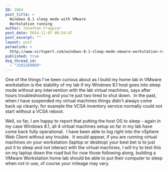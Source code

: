 ```yaml
---
ID: 2864
post_title: >
  Windows 8.1 sleep mode with VMware
  Workstation running
author: Jonathan Frappier
post_date: 2014-11-07 06:54:47
post_excerpt: ""
layout: post
permalink: >
  http://www.virtxpert.com/windows-8-1-sleep-mode-vmware-workstation-running/
published: true
dsq_thread_id:
  - "3201260869"
---
```

One of the things I've been curious about as I build my home lab in VMware workstation is the stability of my lab if my Windows 8.1 host goes into sleep mode without any intervention with the lab virtual machines, says after hours troubleshooting and you're just two tired to shut down.  In the past, when I have suspended my virtual machines things didn't always come back up cleanly; for example the VCSA inventory service normally could not start without a VCSA reboot.

Well, so far, I am happy to report that putting the host OS to sleep - again in my case Windows 8.1, all 4 virtual machines setup so far in my lab have come back fully operational.  I have been able to log right into the vSphere Web Client without any trouble.  It would appear, if you are running virtual machines on your workstation (laptop or desktop) your best bet is to just put it to sleep and not interact with the virtual machines, I will try to test this on my laptop down the road but for now those following along, building a VMware Workstation home lab should be able to put their computer to sleep when not in use, of course your mileage may vary.
